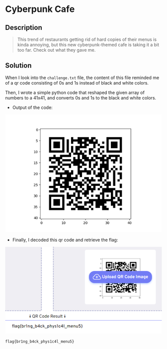 # Cyberpunk Cafe

## Description

> This trend of restaurants getting rid of hard copies of their menus is kinda annoying,
> but this new cyberpunk-themed cafe is taking it a bit too far. Check out what they gave me.

## Solution

When I look into the `challenge.txt` file, the content of this file reminded me of a qr code consisting of 0s and 1s instead of black and white colors. <br>

Then, I wrote a simple python code that reshaped the given array of numbers to a 41x41, and converts 0s and 1s to the black and white colors. <br>

* Output of the code:

![qrCode](https://github.com/alp361/ctf-writeups/blob/main/Tenable%20CTF%202023/Cyberpunk%20Cafe/qrCode.png)

* Finally, I decoded this qr code and retrieve the flag:

![flag_found](https://github.com/alp361/ctf-writeups/blob/main/Tenable%20CTF%202023/Cyberpunk%20Cafe/flag_found.png)


```
flag{br1ng_b4ck_phys1c4l_menu5}
```


